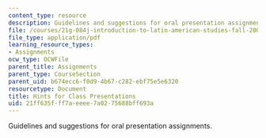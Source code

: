 ```yaml
---
content_type: resource
description: Guidelines and suggestions for oral presentation assignments.
file: /courses/21g-084j-introduction-to-latin-american-studies-fall-2005/21ff635fff7aeeee7a0275688bff693a_MIT21G_084JF05_hintsforpre.pdf
file_type: application/pdf
learning_resource_types:
- Assignments
ocw_type: OCWFile
parent_title: Assignments
parent_type: CourseSection
parent_uid: b674ecc6-f0d9-4b67-c282-ebf75e5e6320
resourcetype: Document
title: Hints for Class Presentations
uid: 21ff635f-ff7a-eeee-7a02-75688bff693a
---
```

Guidelines and suggestions for oral presentation assignments.

